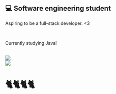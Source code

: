 ## 💻 Software engineering student

Aspiring to be a full-stack developer. <3

<br>

Currently studying Java!

<br>

<img src="https://github-readme-stats.vercel.app/api?username=abrilxcx&show_icons=true&theme=dark"/>
<br>
<img src="https://github-readme-stats.vercel.app/api/top-langs?username=abrilxcx&layout=compact&theme=dark"/>
<br>

# 🐈🐈🐈🐈
